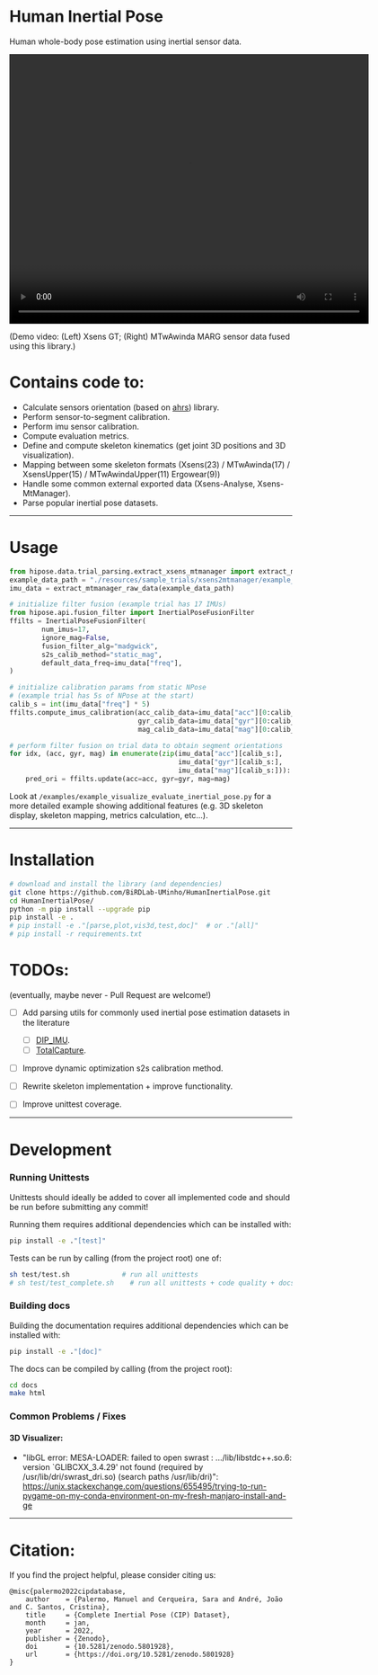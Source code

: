 
# Human Inertial Pose
Human whole-body pose estimation using inertial sensor data.


<video width="640" height="480" controls>
  <source src="./resources/demo_video.mp4" type="video/mp4">
</video>

(Demo video: (Left) Xsens GT; (Right) MTwAwinda MARG sensor data fused using this library.)



# Contains code to:
* Calculate sensors orientation (based on [ahrs](https://github.com/Mayitzin/ahrs/)) library.
* Perform sensor-to-segment calibration.
* Perform imu sensor calibration.
* Compute evaluation metrics.
* Define and compute skeleton kinematics (get joint 3D positions and 3D visualization).
* Mapping between some skeleton formats (Xsens(23) / MTwAwinda(17) / XsensUpper(15) / MTwAwindaUpper(11) Ergowear(9))
* Handle some common external exported data (Xsens-Analyse, Xsens-MtManager).
* Parse popular inertial pose datasets.



---



# Usage
```python
from hipose.data.trial_parsing.extract_xsens_mtmanager import extract_mtmanager_raw_data
example_data_path = "./resources/sample_trials/xsens2mtmanager/example_calibration_xsens/"
imu_data = extract_mtmanager_raw_data(example_data_path)

# initialize filter fusion (example trial has 17 IMUs)
from hipose.api.fusion_filter import InertialPoseFusionFilter
ffilts = InertialPoseFusionFilter(
        num_imus=17, 
        ignore_mag=False,
        fusion_filter_alg="madgwick",
        s2s_calib_method="static_mag",
        default_data_freq=imu_data["freq"],
)

# initialize calibration params from static NPose
# (example trial has 5s of NPose at the start)
calib_s = int(imu_data["freq"] * 5)
ffilts.compute_imus_calibration(acc_calib_data=imu_data["acc"][0:calib_s],
                                gyr_calib_data=imu_data["gyr"][0:calib_s],
                                mag_calib_data=imu_data["mag"][0:calib_s])

# perform filter fusion on trial data to obtain segment orientations
for idx, (acc, gyr, mag) in enumerate(zip(imu_data["acc"][calib_s:],
                                          imu_data["gyr"][calib_s:],
                                          imu_data["mag"][calib_s:])):
    pred_ori = ffilts.update(acc=acc, gyr=gyr, mag=mag)

```
Look at ```/examples/example_visualize_evaluate_inertial_pose.py``` for a more 
detailed example showing additional features (e.g. 3D skeleton display, 
skeleton mapping, metrics calculation,  etc...).



---



# Installation
```bash
# download and install the library (and dependencies)
git clone https://github.com/BiRDLab-UMinho/HumanInertialPose.git       # 
cd HumanInertialPose/
python -m pip install --upgrade pip                                     # update pip
pip install -e .                                                        # installs package (with base requirements)
# pip install -e ."[parse,plot,vis3d,test,doc]"  # or ."[all]"          # installs package (with extra dependencies)
# pip install -r requirements.txt                                       # only install base requirements
````




# TODOs:
(eventually, maybe never - Pull Request are welcome!)
- [ ] Add parsing utils for commonly used inertial pose estimation datasets in the literature 
  - [ ] [DIP_IMU](https://dip.is.tuebingen.mpg.de/).
  - [ ] [TotalCapture](https://cvssp.org/data/totalcapture/).
- [ ] Improve dynamic optimization s2s calibration method.
- [ ] Rewrite skeleton implementation + improve functionality.
- [ ] Improve unittest coverage.




---




# Development

### Running Unittests

Unittests should ideally be added to cover all implemented code and should be run before submitting any commit!

Running them requires additional dependencies which can be installed with:
```bash
pip install -e ."[test]"
```

Tests can be run by calling (from the project root) one of:
```bash
sh test/test.sh             # run all unittests
# sh test/test_complete.sh    # run all unittests + code quality + docs quality
```

### Building docs
Building the documentation requires additional dependencies which can be installed with:
```bash
pip install -e ."[doc]"
```

The docs can be compiled by calling (from the project root):
```bash
cd docs
make html
```


### Common Problems / Fixes

#### 3D Visualizer:
* "libGL error: MESA-LOADER: failed to open swrast : .../lib/libstdc++.so.6: version `GLIBCXX_3.4.29' not found (required by /usr/lib/dri/swrast_dri.so) (search paths /usr/lib/dri)":
https://unix.stackexchange.com/questions/655495/trying-to-run-pygame-on-my-conda-environment-on-my-fresh-manjaro-install-and-ge



---




# Citation:
If you find the project helpful, please consider citing us:
```
@misc{palermo2022cipdatabase,
    author    = {Palermo, Manuel and Cerqueira, Sara and André, João and C. Santos, Cristina},
    title     = {Complete Inertial Pose (CIP) Dataset},
    month     = jan,
    year      = 2022,
    publisher = {Zenodo},
    doi       = {10.5281/zenodo.5801928},
    url       = {https://doi.org/10.5281/zenodo.5801928}
}

```
